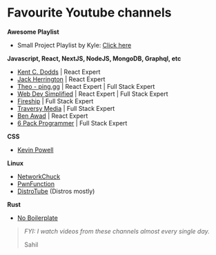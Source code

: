 # Favourite Youtube channels

**Awesome Playlist**
- Small Project Playlist by Kyle: [Click here](https://www.youtube.com/playlist?list=PLZlA0Gpn_vH8DWL14Wud_m8NeNNbYKOkj)

**Javascript, React, NextJS, NodeJS, MongoDB, Graphql, etc**
  - [Kent C. Dodds](https://www.youtube.com/c/KentCDodds-vids) | React Expert
  - [Jack Herrington](https://www.youtube.com/c/JackHerrington) | React Expert
  - [Theo - ping․gg](https://www.youtube.com/c/TheoBrowne1017) | React Expert | Full Stack Expert
  - [Web Dev Simplified](https://www.youtube.com/c/WebDevSimplified) | React Expert | Full Stack Expert
  - [Fireship](https://www.youtube.com/c/Fireship) | Full Stack Expert
  - [Traversy Media](https://www.youtube.com/c/TraversyMedia) | Full Stack Expert
  - [Ben Awad](https://www.youtube.com/c/BenAwad97) | React Expert
  - [6 Pack Programmer](https://www.youtube.com/channel/UCO7afj9AUo0zV69pqEYhcjw) | Full Stack Expert

**CSS**
- [Kevin Powell](https://www.youtube.com/kepowob)

**Linux**
  - [NetworkChuck ](https://www.youtube.com/c/NetworkChuck)
  - [PwnFunction](https://www.youtube.com/channel/UCW6MNdOsqv2E9AjQkv9we7A)
  - [DistroTube](https://www.youtube.com/c/DistroTube) (Distros mostly)

**Rust**
- [No Boilerplate](https://www.youtube.com/c/NoBoilerplate)

> *FYI: I watch videos from these channels almost every single day.*
> 
> Sahil
